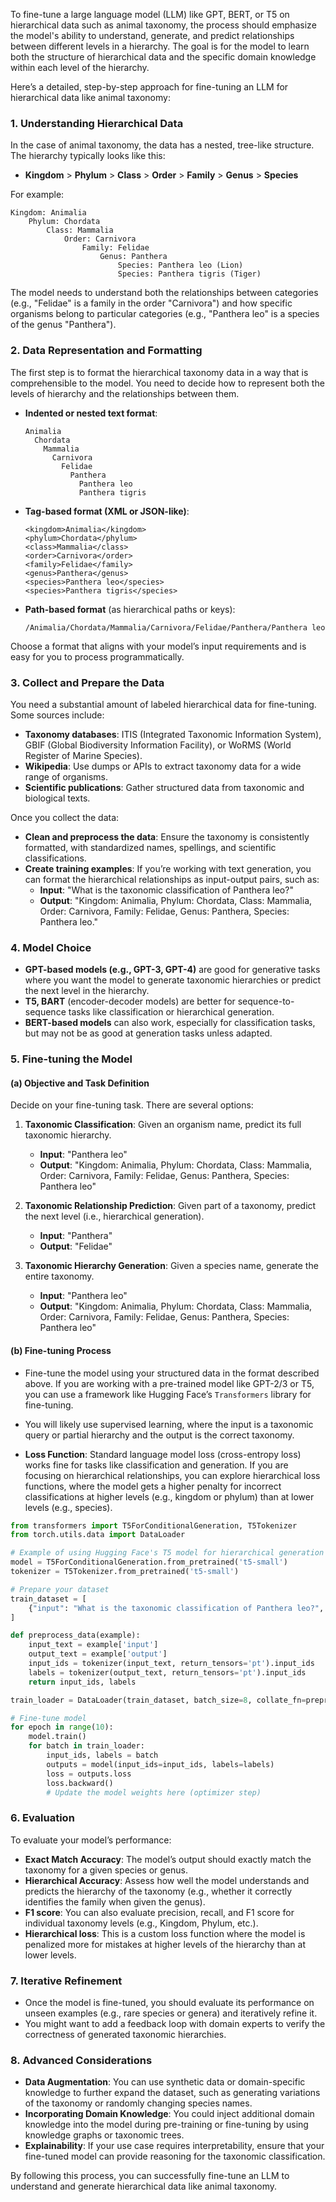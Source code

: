 To fine-tune a large language model (LLM) like GPT, BERT, or T5 on hierarchical data such as animal taxonomy, the process should emphasize the model's ability to understand, generate, and predict relationships between different levels in a hierarchy. The goal is for the model to learn both the structure of hierarchical data and the specific domain knowledge within each level of the hierarchy.

Here’s a detailed, step-by-step approach for fine-tuning an LLM for hierarchical data like animal taxonomy:

### 1. **Understanding Hierarchical Data**

In the case of animal taxonomy, the data has a nested, tree-like structure. The hierarchy typically looks like this:
- **Kingdom** > **Phylum** > **Class** > **Order** > **Family** > **Genus** > **Species**

For example:
```
Kingdom: Animalia
    Phylum: Chordata
        Class: Mammalia
            Order: Carnivora
                Family: Felidae
                    Genus: Panthera
                        Species: Panthera leo (Lion)
                        Species: Panthera tigris (Tiger)
```

The model needs to understand both the relationships between categories (e.g., "Felidae" is a family in the order "Carnivora") and how specific organisms belong to particular categories (e.g., "Panthera leo" is a species of the genus "Panthera").

### 2. **Data Representation and Formatting**

The first step is to format the hierarchical taxonomy data in a way that is comprehensible to the model. You need to decide how to represent both the levels of hierarchy and the relationships between them.

- **Indented or nested text format**:
  ```
  Animalia
    Chordata
      Mammalia
        Carnivora
          Felidae
            Panthera
              Panthera leo
              Panthera tigris
  ```

- **Tag-based format (XML or JSON-like)**:
  ```
  <kingdom>Animalia</kingdom>
  <phylum>Chordata</phylum>
  <class>Mammalia</class>
  <order>Carnivora</order>
  <family>Felidae</family>
  <genus>Panthera</genus>
  <species>Panthera leo</species>
  <species>Panthera tigris</species>
  ```

- **Path-based format** (as hierarchical paths or keys):
  ```
  /Animalia/Chordata/Mammalia/Carnivora/Felidae/Panthera/Panthera leo
  ```

Choose a format that aligns with your model’s input requirements and is easy for you to process programmatically.

### 3. **Collect and Prepare the Data**

You need a substantial amount of labeled hierarchical data for fine-tuning. Some sources include:
- **Taxonomy databases**: ITIS (Integrated Taxonomic Information System), GBIF (Global Biodiversity Information Facility), or WoRMS (World Register of Marine Species).
- **Wikipedia**: Use dumps or APIs to extract taxonomy data for a wide range of organisms.
- **Scientific publications**: Gather structured data from taxonomic and biological texts.

Once you collect the data:
- **Clean and preprocess the data**: Ensure the taxonomy is consistently formatted, with standardized names, spellings, and scientific classifications.
- **Create training examples**: If you’re working with text generation, you can format the hierarchical relationships as input-output pairs, such as:
  - **Input**: "What is the taxonomic classification of Panthera leo?"
  - **Output**: "Kingdom: Animalia, Phylum: Chordata, Class: Mammalia, Order: Carnivora, Family: Felidae, Genus: Panthera, Species: Panthera leo."

### 4. **Model Choice**

- **GPT-based models (e.g., GPT-3, GPT-4)** are good for generative tasks where you want the model to generate taxonomic hierarchies or predict the next level in the hierarchy.
- **T5, BART** (encoder-decoder models) are better for sequence-to-sequence tasks like classification or hierarchical generation.
- **BERT-based models** can also work, especially for classification tasks, but may not be as good at generation tasks unless adapted.

### 5. **Fine-tuning the Model**

#### (a) **Objective and Task Definition**
Decide on your fine-tuning task. There are several options:
1. **Taxonomic Classification**: Given an organism name, predict its full taxonomic hierarchy.
   - **Input**: "Panthera leo"
   - **Output**: "Kingdom: Animalia, Phylum: Chordata, Class: Mammalia, Order: Carnivora, Family: Felidae, Genus: Panthera, Species: Panthera leo"
   
2. **Taxonomic Relationship Prediction**: Given part of a taxonomy, predict the next level (i.e., hierarchical generation).
   - **Input**: "Panthera"
   - **Output**: "Felidae"

3. **Taxonomic Hierarchy Generation**: Given a species name, generate the entire taxonomy.
   - **Input**: "Panthera leo"
   - **Output**: "Kingdom: Animalia, Phylum: Chordata, Class: Mammalia, Order: Carnivora, Family: Felidae, Genus: Panthera, Species: Panthera leo"

#### (b) **Fine-tuning Process**
- Fine-tune the model using your structured data in the format described above. If you are working with a pre-trained model like GPT-2/3 or T5, you can use a framework like Hugging Face’s `Transformers` library for fine-tuning.
- You will likely use supervised learning, where the input is a taxonomic query or partial hierarchy and the output is the correct taxonomy.

- **Loss Function**: Standard language model loss (cross-entropy loss) works fine for tasks like classification and generation. If you are focusing on hierarchical relationships, you can explore hierarchical loss functions, where the model gets a higher penalty for incorrect classifications at higher levels (e.g., kingdom or phylum) than at lower levels (e.g., species).

```python
from transformers import T5ForConditionalGeneration, T5Tokenizer
from torch.utils.data import DataLoader

# Example of using Hugging Face's T5 model for hierarchical generation
model = T5ForConditionalGeneration.from_pretrained('t5-small')
tokenizer = T5Tokenizer.from_pretrained('t5-small')

# Prepare your dataset
train_dataset = [
    {"input": "What is the taxonomic classification of Panthera leo?", "output": "Kingdom: Animalia, Phylum: Chordata, Class: Mammalia, Order: Carnivora, Family: Felidae, Genus: Panthera, Species: Panthera leo"}
]

def preprocess_data(example):
    input_text = example['input']
    output_text = example['output']
    input_ids = tokenizer(input_text, return_tensors='pt').input_ids
    labels = tokenizer(output_text, return_tensors='pt').input_ids
    return input_ids, labels

train_loader = DataLoader(train_dataset, batch_size=8, collate_fn=preprocess_data)

# Fine-tune model
for epoch in range(10):
    model.train()
    for batch in train_loader:
        input_ids, labels = batch
        outputs = model(input_ids=input_ids, labels=labels)
        loss = outputs.loss
        loss.backward()
        # Update the model weights here (optimizer step)
```

### 6. **Evaluation**

To evaluate your model’s performance:
- **Exact Match Accuracy**: The model’s output should exactly match the taxonomy for a given species or genus.
- **Hierarchical Accuracy**: Assess how well the model understands and predicts the hierarchy of the taxonomy (e.g., whether it correctly identifies the family when given the genus).
- **F1 score**: You can also evaluate precision, recall, and F1 score for individual taxonomy levels (e.g., Kingdom, Phylum, etc.).
- **Hierarchical loss**: This is a custom loss function where the model is penalized more for mistakes at higher levels of the hierarchy than at lower levels.

### 7. **Iterative Refinement**

- Once the model is fine-tuned, you should evaluate its performance on unseen examples (e.g., rare species or genera) and iteratively refine it.
- You might want to add a feedback loop with domain experts to verify the correctness of generated taxonomic hierarchies.

### 8. **Advanced Considerations**

- **Data Augmentation**: You can use synthetic data or domain-specific knowledge to further expand the dataset, such as generating variations of the taxonomy or randomly changing species names.
- **Incorporating Domain Knowledge**: You could inject additional domain knowledge into the model during pre-training or fine-tuning by using knowledge graphs or taxonomic trees.
- **Explainability**: If your use case requires interpretability, ensure that your fine-tuned model can provide reasoning for the taxonomic classification.

By following this process, you can successfully fine-tune an LLM to understand and generate hierarchical data like animal taxonomy.
